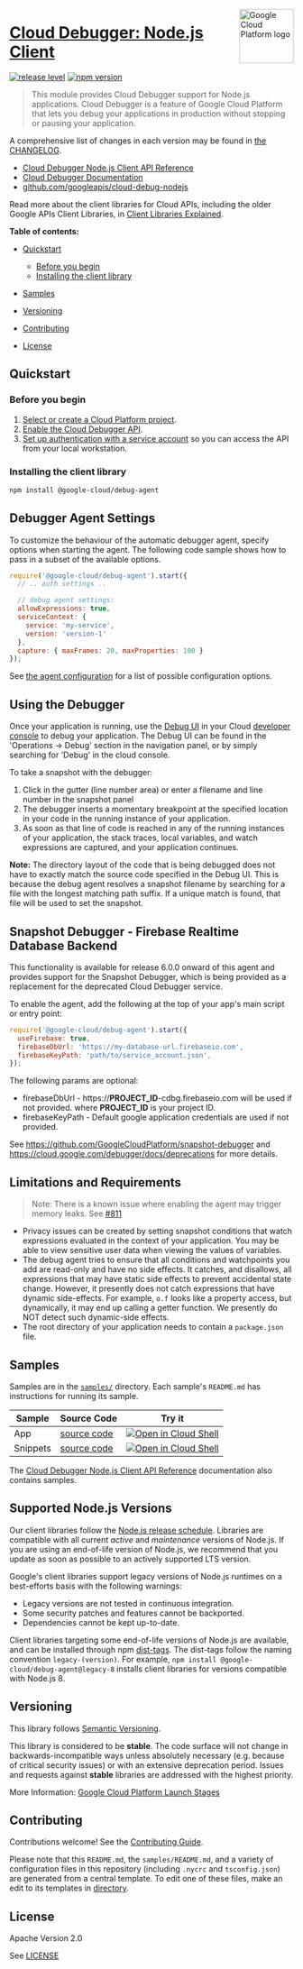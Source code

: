 [//]: # "This README.md file is auto-generated, all changes to this file will be lost."
[//]: # "To regenerate it, use `python -m synthtool`."
<img src="https://avatars2.githubusercontent.com/u/2810941?v=3&s=96" alt="Google Cloud Platform logo" title="Google Cloud Platform" align="right" height="96" width="96"/>

# [Cloud Debugger: Node.js Client](https://github.com/googleapis/cloud-debug-nodejs)

[![release level](https://img.shields.io/badge/release%20level-stable-brightgreen.svg?style=flat)](https://cloud.google.com/terms/launch-stages)
[![npm version](https://img.shields.io/npm/v/@google-cloud/debug-agent.svg)](https://www.npmjs.org/package/@google-cloud/debug-agent)




> This module provides Cloud Debugger support for Node.js applications.
Cloud Debugger is a feature of Google Cloud Platform that lets you debug your
applications in production without stopping or pausing your application.


A comprehensive list of changes in each version may be found in
[the CHANGELOG](https://github.com/googleapis/cloud-debug-nodejs/blob/main/CHANGELOG.md).

* [Cloud Debugger Node.js Client API Reference][client-docs]
* [Cloud Debugger Documentation][product-docs]
* [github.com/googleapis/cloud-debug-nodejs](https://github.com/googleapis/cloud-debug-nodejs)

Read more about the client libraries for Cloud APIs, including the older
Google APIs Client Libraries, in [Client Libraries Explained][explained].

[explained]: https://cloud.google.com/apis/docs/client-libraries-explained

**Table of contents:**


* [Quickstart](#quickstart)
  * [Before you begin](#before-you-begin)
  * [Installing the client library](#installing-the-client-library)

* [Samples](#samples)
* [Versioning](#versioning)
* [Contributing](#contributing)
* [License](#license)

## Quickstart

### Before you begin

1.  [Select or create a Cloud Platform project][projects].
1.  [Enable the Cloud Debugger API][enable_api].
1.  [Set up authentication with a service account][auth] so you can access the
    API from your local workstation.

### Installing the client library

```bash
npm install @google-cloud/debug-agent
```

## Debugger Agent Settings

To customize the behaviour of the automatic debugger agent, specify options
when starting the agent. The following code sample shows how to pass in a
subset of the available options.

```js
require('@google-cloud/debug-agent').start({
  // .. auth settings ..

  // debug agent settings:
  allowExpressions: true,
  serviceContext: {
    service: 'my-service',
    version: 'version-1'
  },
  capture: { maxFrames: 20, maxProperties: 100 }
});
```

See [the agent configuration][config-ts] for a list of possible configuration
options.

## Using the Debugger

Once your application is running, use the [Debug UI][debug-tab] in your Cloud
[developer console][dev-console] to debug your application. The Debug UI can
be found in the 'Operations -> Debug' section in the navigation panel, or by
simply searching for 'Debug' in the cloud console.

To take a snapshot with the debugger:
1. Click in the gutter (line number area) or enter a filename and line number
   in the snapshot panel
2. The debugger inserts a momentary breakpoint at the specified location in
   your code in the running instance of your application.
3. As soon as that line of code is reached in any of the running instances of
   your application, the stack traces, local variables, and watch expressions
   are captured, and your application continues.

**Note:** The directory layout of the code that is being debugged does not
have to exactly match the source code specified in the Debug UI.  This is
because the debug agent resolves a snapshot filename by searching for a file
with the longest matching path suffix. If a unique match is found, that file
will be used to set the snapshot.

## Snapshot Debugger - Firebase Realtime Database Backend

This functionality is available for release 6.0.0 onward of this agent and
provides support for the Snapshot Debugger, which is being provided as a
replacement for the deprecated Cloud Debugger service.

To enable the agent, add the following at the top of your app's main script
or entry point:

```js
require('@google-cloud/debug-agent').start({
  useFirebase: true,
  firebaseDbUrl: 'https://my-database-url.firebaseio.com',
  firebaseKeyPath: 'path/to/service_account.json',
});
```

The following params are optional:
* firebaseDbUrl - https://**PROJECT_ID**-cdbg.firebaseio.com will be used if
  not provided. where **PROJECT_ID** is your project ID.
* firebaseKeyPath - Default google application credentials are used if not
  provided.

See https://github.com/GoogleCloudPlatform/snapshot-debugger and
https://cloud.google.com/debugger/docs/deprecations for more details.

## Limitations and Requirements

> Note: There is a known issue where enabling the agent may trigger memory
leaks.  See [#811](https://github.com/googleapis/cloud-debug-nodejs/issues/811)

* Privacy issues can be created by setting snapshot conditions that watch
  expressions evaluated in the context of your application. You may be able
  to view sensitive user data when viewing the values of variables.
* The debug agent tries to ensure that all conditions and watchpoints you
  add are read-only and have no side effects. It catches, and disallows,
  all expressions that may have static side effects to prevent accidental
  state change. However, it presently does not catch expressions that have
  dynamic side-effects. For example, `o.f` looks like a property access,
  but dynamically, it may end up calling a getter function. We presently do
  NOT detect such dynamic-side effects.
* The root directory of your application needs to contain a `package.json`
  file.

[config-ts]: https://github.com/googleapis/cloud-debug-nodejs/blob/master/src/agent/config.ts
[debug-tab]: https://console.cloud.google.com/debug
[dev-console]: https://console.cloud.google.com/
[snapshot-debugger-readme]: https://github.com/GoogleCloudPlatform/snapshot-debugger#readme


## Samples

Samples are in the [`samples/`](https://github.com/googleapis/cloud-debug-nodejs/tree/main/samples) directory. Each sample's `README.md` has instructions for running its sample.

| Sample                      | Source Code                       | Try it |
| --------------------------- | --------------------------------- | ------ |
| App | [source code](https://github.com/googleapis/cloud-debug-nodejs/blob/main/samples/app.js) | [![Open in Cloud Shell][shell_img]](https://console.cloud.google.com/cloudshell/open?git_repo=https://github.com/googleapis/cloud-debug-nodejs&page=editor&open_in_editor=samples/app.js,samples/README.md) |
| Snippets | [source code](https://github.com/googleapis/cloud-debug-nodejs/blob/main/samples/snippets.js) | [![Open in Cloud Shell][shell_img]](https://console.cloud.google.com/cloudshell/open?git_repo=https://github.com/googleapis/cloud-debug-nodejs&page=editor&open_in_editor=samples/snippets.js,samples/README.md) |



The [Cloud Debugger Node.js Client API Reference][client-docs] documentation
also contains samples.

## Supported Node.js Versions

Our client libraries follow the [Node.js release schedule](https://nodejs.org/en/about/releases/).
Libraries are compatible with all current _active_ and _maintenance_ versions of
Node.js.
If you are using an end-of-life version of Node.js, we recommend that you update
as soon as possible to an actively supported LTS version.

Google's client libraries support legacy versions of Node.js runtimes on a
best-efforts basis with the following warnings:

* Legacy versions are not tested in continuous integration.
* Some security patches and features cannot be backported.
* Dependencies cannot be kept up-to-date.

Client libraries targeting some end-of-life versions of Node.js are available, and
can be installed through npm [dist-tags](https://docs.npmjs.com/cli/dist-tag).
The dist-tags follow the naming convention `legacy-(version)`.
For example, `npm install @google-cloud/debug-agent@legacy-8` installs client libraries
for versions compatible with Node.js 8.

## Versioning

This library follows [Semantic Versioning](http://semver.org/).



This library is considered to be **stable**. The code surface will not change in backwards-incompatible ways
unless absolutely necessary (e.g. because of critical security issues) or with
an extensive deprecation period. Issues and requests against **stable** libraries
are addressed with the highest priority.






More Information: [Google Cloud Platform Launch Stages][launch_stages]

[launch_stages]: https://cloud.google.com/terms/launch-stages

## Contributing

Contributions welcome! See the [Contributing Guide](https://github.com/googleapis/cloud-debug-nodejs/blob/main/CONTRIBUTING.md).

Please note that this `README.md`, the `samples/README.md`,
and a variety of configuration files in this repository (including `.nycrc` and `tsconfig.json`)
are generated from a central template. To edit one of these files, make an edit
to its templates in
[directory](https://github.com/googleapis/synthtool).

## License

Apache Version 2.0

See [LICENSE](https://github.com/googleapis/cloud-debug-nodejs/blob/main/LICENSE)

[client-docs]: https://cloud.google.com/nodejs/docs/reference/debug-agent/latest
[product-docs]: https://cloud.google.com/debugger
[shell_img]: https://gstatic.com/cloudssh/images/open-btn.png
[projects]: https://console.cloud.google.com/project
[billing]: https://support.google.com/cloud/answer/6293499#enable-billing
[enable_api]: https://console.cloud.google.com/flows/enableapi?apiid=clouddebugger.googleapis.com
[auth]: https://cloud.google.com/docs/authentication/getting-started
